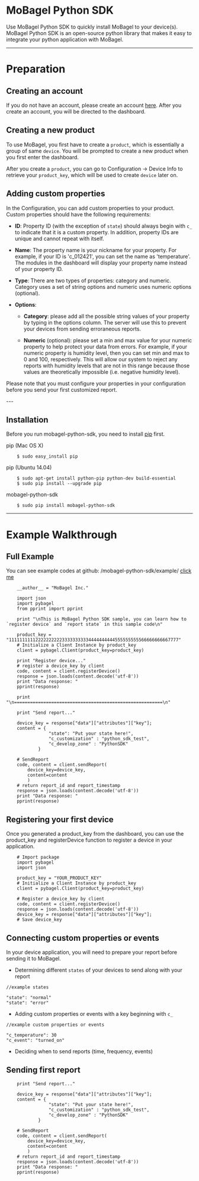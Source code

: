 # MoBagel Python SDK   
Use MoBagel Python SDK to quickly install MoBagel to your device(s). MoBagel Python SDK is an open-source python library that makes it easy to integrate your python application with MoBagel. 

---

# Preparation

## Creating an account
If you do not have an account, please create an account [here](https://app.mobagel.com/signup). After you create an account, you will be directed to the dashboard.

## Creating a new product  
To use MoBagel, you first have to create a `product`, which is essentially a group of same `device`. You will be prompted to create a new product when you first enter the dashboard.

After you create a `product`, you can go to Configuration -> Device Info to retrieve your `product_key`, which will be used to create `device` later on.

## Adding custom properties

In the Configuration, you can add custom properties to your product. Custom properties should have the following requirements:

* **ID**: Property ID (with the exception of `state`) should always begin with `c_` to indicate that it is a custom property. In addition, property IDs are unique and cannot repeat with itself.

* **Name**: The property name is your nickname for your property. For example, if your ID is 'c_012421', you can set the name as 'temperature'. The modules in the dashboard will display your property name instead of your property ID.

* **Type**: There are two types of properties: category and numeric. Category uses a set of string options and numeric uses numeric options (optional).

* **Options**:
    - **Category**: please add all the possible string values of your property by typing in the options column. The server will use this to prevent your devices from sending erroraneous reports.
    
    - **Numeric** (optional): please set a min and max value for your numeric property to help protect your data from errors. For example, if your numeric property is humidity level, then you can set min and max to 0 and 100, respectively. This will allow our system to reject any reports with humidity levels that are not in this range because those values are theoretically impossible (i.e. negative humidity level).

Please note that you must configure your properties in your configuration before you send your first customized report.

​---  

## Installation
Before you run mobagel-python-sdk, you need to install [pip](https://pip.pypa.io/en/stable/) first.

pip (Mac OS X)
```shell
    $ sudo easy_install pip
```

pip (Ubuntu 14.04)
```shell
    $ sudo apt-get install python-pip python-dev build-essential 
    $ sudo pip install --upgrade pip 
```

mobagel-python-sdk
```shell
    $ sudo pip install mobagel-python-sdk
```

---
# Example Walkthrough
## Full Example
You can see example codes at github: /mobagel-python-sdk/example/
[click me](https://github.com/MoBagel/mobagel-python-sdk/tree/master/example)

```
    __author__ = "MoBagel Inc."
    
    import json
    import pybagel
    from pprint import pprint
    
    print "\nThis is MoBagel Python SDK sample, you can learn how to `register device` and `report state` in this sample code\n"
    
    product_key = "1111111111222222222233333333334444444444555555555566666666667777"
    # Initialize a Client Instance by product_key
    client = pybagel.Client(product_key=product_key)
    
    print "Register device..."
    # register a device_key by client
    code, content = client.registerDevice()
    response = json.loads(content.decode('utf-8'))
    print "Data response: "
    pprint(response)
    
    print "\n========================================================\n"
    
    print "Send report..."
    
    device_key = response["data"]["attributes"]["key"];
    content = {
                "state": "Put your state here!",
                "c_customization" : "python_sdk_test",
                "c_develop_zone" : "PythonSDK"
            }
    
    # SendReport
    code, content = client.sendReport(
        device_key=device_key,
        content=content
        )
    # return report_id and report_timestamp
    response = json.loads(content.decode('utf-8'))
    print "Data response: "
    pprint(response)

```

## Registering your first device

Once you generated a product_key from the dashboard, you can use the product_key and registerDevice function to register a device in your application.

```
    # Import package
    import pybagel
    import json

    product_key = "YOUR_PRODUCT_KEY"
    # Initialize a Client Instance by product_key
    client = pybagel.Client(product_key=product_key)
    
    # Register a device_key by client
    code, content = client.registerDevice()
    response = json.loads(content.decode('utf-8'))
    device_key = response["data"]["attributes"]["key"];
    # Save device_key

```

## Connecting custom properties or events

In your device application, you will need to prepare your report before sending it to MoBagel.  

* Determining different `states` of your devices to send along with your report

```
//example states

"state": "normal"
"state": "error"
```

* Adding custom properties or events with a key beginning with `c_`
    
```
//example custom properties or events

"c_temperature": 30
"c_event": "turned_on"
```

* Deciding when to send reports (time, frequency, events)

## Sending first report
```
    print "Send report..."
    
    device_key = response["data"]["attributes"]["key"];
    content = {
                "state": "Put your state here!",
                "c_customization" : "python_sdk_test",
                "c_develop_zone" : "PythonSDK"
            }
    
    # SendReport
    code, content = client.sendReport(
        device_key=device_key,
        content=content
        )
    # return report_id and report_timestamp
    response = json.loads(content.decode('utf-8'))
    print "Data response: "
    pprint(response)
```